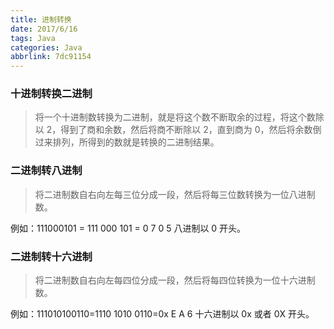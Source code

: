 ```yaml
---
title: 进制转换
date: 2017/6/16
tags: Java
categories: Java
abbrlink: 7dc91154
---
```


### 十进制转换二进制
> 将一个十进制数转换为二进制，就是将这个数不断取余的过程，将这个数除以 2，得到了商和余数，然后将商不断除以 2，直到商为 0，然后将余数倒过来排列，所得到的数就是转换的二进制结果。
###  二进制转八进制
>将二进制数自右向左每三位分成一段，然后将每三位数转换为一位八进制数。

 例如：111000101 = 111 000 101 = 0 7 0 5
 八进制以 0 开头。

### 二进制转十六进制
> 将二进制数自右向左每四位分成一段，然后将每四位转换为一位十六进制数。

例如：111010100110=1110 1010 0110=0x E A 6
 十六进制以 0x 或者 0X 开头。

